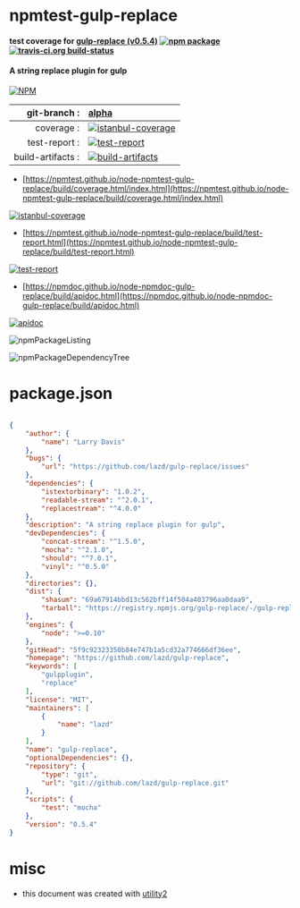 # npmtest-gulp-replace

#### test coverage for  [gulp-replace (v0.5.4)](https://github.com/lazd/gulp-replace)  [![npm package](https://img.shields.io/npm/v/npmtest-gulp-replace.svg?style=flat-square)](https://www.npmjs.org/package/npmtest-gulp-replace) [![travis-ci.org build-status](https://api.travis-ci.org/npmtest/node-npmtest-gulp-replace.svg)](https://travis-ci.org/npmtest/node-npmtest-gulp-replace)

#### A string replace plugin for gulp

[![NPM](https://nodei.co/npm/gulp-replace.png?downloads=true&downloadRank=true&stars=true)](https://www.npmjs.com/package/gulp-replace)

| git-branch : | [alpha](https://github.com/npmtest/node-npmtest-gulp-replace/tree/alpha)|
|--:|:--|
| coverage : | [![istanbul-coverage](https://npmtest.github.io/node-npmtest-gulp-replace/build/coverage.badge.svg)](https://npmtest.github.io/node-npmtest-gulp-replace/build/coverage.html/index.html)|
| test-report : | [![test-report](https://npmtest.github.io/node-npmtest-gulp-replace/build/test-report.badge.svg)](https://npmtest.github.io/node-npmtest-gulp-replace/build/test-report.html)|
| build-artifacts : | [![build-artifacts](https://npmtest.github.io/node-npmtest-gulp-replace/glyphicons_144_folder_open.png)](https://github.com/npmtest/node-npmtest-gulp-replace/tree/gh-pages/build)|

- [https://npmtest.github.io/node-npmtest-gulp-replace/build/coverage.html/index.html](https://npmtest.github.io/node-npmtest-gulp-replace/build/coverage.html/index.html)

[![istanbul-coverage](https://npmtest.github.io/node-npmtest-gulp-replace/build/screenCapture.buildCi.browser.%252Ftmp%252Fbuild%252Fcoverage.lib.html.png)](https://npmtest.github.io/node-npmtest-gulp-replace/build/coverage.html/index.html)

- [https://npmtest.github.io/node-npmtest-gulp-replace/build/test-report.html](https://npmtest.github.io/node-npmtest-gulp-replace/build/test-report.html)

[![test-report](https://npmtest.github.io/node-npmtest-gulp-replace/build/screenCapture.buildCi.browser.%252Ftmp%252Fbuild%252Ftest-report.html.png)](https://npmtest.github.io/node-npmtest-gulp-replace/build/test-report.html)

- [https://npmdoc.github.io/node-npmdoc-gulp-replace/build/apidoc.html](https://npmdoc.github.io/node-npmdoc-gulp-replace/build/apidoc.html)

[![apidoc](https://npmdoc.github.io/node-npmdoc-gulp-replace/build/screenCapture.buildCi.browser.%252Ftmp%252Fbuild%252Fapidoc.html.png)](https://npmdoc.github.io/node-npmdoc-gulp-replace/build/apidoc.html)

![npmPackageListing](https://npmtest.github.io/node-npmtest-gulp-replace/build/screenCapture.npmPackageListing.svg)

![npmPackageDependencyTree](https://npmtest.github.io/node-npmtest-gulp-replace/build/screenCapture.npmPackageDependencyTree.svg)



# package.json

```json

{
    "author": {
        "name": "Larry Davis"
    },
    "bugs": {
        "url": "https://github.com/lazd/gulp-replace/issues"
    },
    "dependencies": {
        "istextorbinary": "1.0.2",
        "readable-stream": "^2.0.1",
        "replacestream": "^4.0.0"
    },
    "description": "A string replace plugin for gulp",
    "devDependencies": {
        "concat-stream": "^1.5.0",
        "mocha": "^2.1.0",
        "should": "^7.0.1",
        "vinyl": "^0.5.0"
    },
    "directories": {},
    "dist": {
        "shasum": "69a67914bbd13c562bff14f504a403796aa0daa9",
        "tarball": "https://registry.npmjs.org/gulp-replace/-/gulp-replace-0.5.4.tgz"
    },
    "engines": {
        "node": ">=0.10"
    },
    "gitHead": "5f9c92323350b84e747b1a5cd32a774666df36ee",
    "homepage": "https://github.com/lazd/gulp-replace",
    "keywords": [
        "gulpplugin",
        "replace"
    ],
    "license": "MIT",
    "maintainers": [
        {
            "name": "lazd"
        }
    ],
    "name": "gulp-replace",
    "optionalDependencies": {},
    "repository": {
        "type": "git",
        "url": "git://github.com/lazd/gulp-replace.git"
    },
    "scripts": {
        "test": "mocha"
    },
    "version": "0.5.4"
}
```



# misc
- this document was created with [utility2](https://github.com/kaizhu256/node-utility2)
